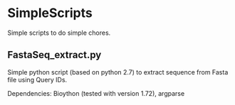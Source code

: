 # SimpleScripts
Simple scripts to do simple chores.

## FastaSeq_extract.py
Simple python script (based on python 2.7) to extract sequence from Fasta file using Query IDs. 

Dependencies:
Bioython (tested with version 1.72),
argparse
